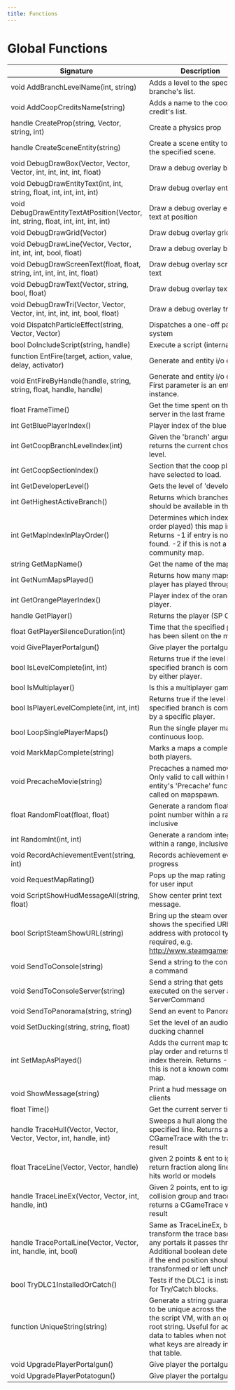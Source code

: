 ```yaml
---
title: Functions
---
```


# Global Functions

|Signature|Description|
|---|---|
| void AddBranchLevelName(int, string)|Adds a level to the specified branche's list.|
| void AddCoopCreditsName(string)|Adds a name to the coop credit's list.|
| handle CreateProp(string, Vector, string, int)|Create a physics prop|
| handle CreateSceneEntity(string)|Create a scene entity to play the specified scene.|
| void DebugDrawBox(Vector, Vector, Vector, int, int, int, int, float)|Draw a debug overlay box|
| void DebugDrawEntityText(int, int, string, float, int, int, int, int)|Draw debug overlay entity text|
| void DebugDrawEntityTextAtPosition(Vector, int, string, float, int, int, int, int)|Draw a debug overlay entity text at position|
| void DebugDrawGrid(Vector)|Draw debug overlay grid|
| void DebugDrawLine(Vector, Vector, int, int, int, bool, float)|Draw a debug overlay box|
| void DebugDrawScreenText(float, float, string, int, int, int, int, float)|Draw debug overlay screen text|
| void DebugDrawText(Vector, string, bool, float)|Draw debug overlay text|
| void DebugDrawTri(Vector, Vector, Vector, int, int, int, int, bool, float)|Draw a debug overlay triangle|
| void DispatchParticleEffect(string, Vector, Vector)|Dispatches a one-off particle system|
| bool DoIncludeScript(string, handle)|Execute a script (internal)|
| function EntFire(target, action, value, delay, activator)|Generate and entity i/o event|
| void EntFireByHandle(handle, string, string, float, handle, handle)|Generate and entity i/o event. First parameter is an entity instance.|
| float FrameTime()|Get the time spent on the server in the last frame|
| int GetBluePlayerIndex()|Player index of the blue player.|
| int GetCoopBranchLevelIndex(int)|Given the 'branch' argument, returns the current chosen level.|
| int GetCoopSectionIndex()|Section that the coop players have selected to load.|
| int GetDeveloperLevel()|Gets the level of 'developer'|
| int GetHighestActiveBranch()|Returns which branches should be available in the hub.|
| int GetMapIndexInPlayOrder()|Determines which index (by order played) this map is. Returns -1 if entry is not found. -2 if this is not a known community map.|
| string GetMapName()|Get the name of the map.|
| int GetNumMapsPlayed()|Returns how many maps the player has played through.|
| int GetOrangePlayerIndex()|Player index of the orange player.|
| handle GetPlayer()|Returns the player (SP Only).|
| float GetPlayerSilenceDuration(int)|Time that the specified player has been silent on the mic.|
| void GivePlayerPortalgun()|Give player the portalgun.|
| bool IsLevelComplete(int, int)|Returns true if the level in the specified branch is completed by either player.|
| bool IsMultiplayer()|Is this a multiplayer game?|
| bool IsPlayerLevelComplete(int, int, int)|Returns true if the level in the specified branch is completed by a specific player.|
| bool LoopSinglePlayerMaps()|Run the single player maps in a continuous loop.|
| void MarkMapComplete(string)|Marks a maps a complete for both players.|
| void PrecacheMovie(string)|Precaches a named movie. Only valid to call within the entity's 'Precache' function called on mapspawn.|
| float RandomFloat(float, float)|Generate a random floating point number within a range, inclusive|
| int RandomInt(int, int)|Generate a random integer within a range, inclusive|
| void RecordAchievementEvent(string, int)|Records achievement event or progress|
| void RequestMapRating()|Pops up the map rating dialog for user input|
| void ScriptShowHudMessageAll(string, float)|Show center print text message.|
| bool ScriptSteamShowURL(string)|Bring up the steam overlay and shows the specified URL.  (Full address with protocol type is required, e.g. http://www.steamgames.com/)|
| void SendToConsole(string)|Send a string to the console as a command|
| void SendToConsoleServer(string)|Send a string that gets executed on the server as a ServerCommand|
| void SendToPanorama(string, string)|Send an event to Panorama|
| void SetDucking(string, string, float)|Set the level of an audio ducking channel|
| int SetMapAsPlayed()|Adds the current map to the play order and returns the new index therein. Returns -2 if this is not a known community map.|
| void ShowMessage(string)|Print a hud message on all clients|
| float Time()|Get the current server time|
| handle TraceHull(Vector, Vector, Vector, Vector, int, handle, int)|Sweeps a hull along the specified line. Returns a CGameTrace with the trace result|
| float TraceLine(Vector, Vector, handle)|given 2 points & ent to ignore, return fraction along line that hits world or models|
| handle TraceLineEx(Vector, Vector, int, handle, int)|Given 2 points, ent to ignore, collision group and trace mask, returns a CGameTrace with the result|
| handle TracePortalLine(Vector, Vector, int, handle, int, bool)|Same as TraceLineEx, but will transform the trace based on any portals it passes through. Additional boolean determines if the end position should be transformed or left unchanged.|
| bool TryDLC1InstalledOrCatch()|Tests if the DLC1 is installed for Try/Catch blocks.|
| function UniqueString(string)|Generate a string guaranteed to be unique across the life of the script VM, with an optional root string. Useful for adding data to tables when not sure what keys are already in use in that table.|
| void UpgradePlayerPortalgun()|Give player the portalgun.|
| void UpgradePlayerPotatogun()|Give player the portalgun.|
